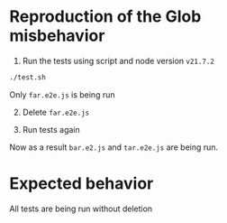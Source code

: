 # Reproduction of the Glob misbehavior

1. Run the tests using script and node version `v21.7.2`

```bash
./test.sh
```

Only `far.e2e.js` is being run

2. Delete `far.e2e.js`

3. Run tests again

Now as a result `bar.e2.js` and `tar.e2e.js` are being run.

# Expected behavior

All tests are being run without deletion
